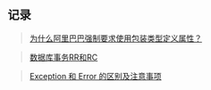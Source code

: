 ## 记录

> [为什么阿里巴巴强制要求使用包装类型定义属性？](https://mp.weixin.qq.com/s/_sRnj8pxiMlqGWTsuPkApA)

> [数据库事务RR和RC](https://zhuanlan.zhihu.com/p/111081399)

> [Exception 和 Error 的区别及注意事项](https://mp.weixin.qq.com/s/W6l1jdxacj3FGm_Ga8l2qw) 